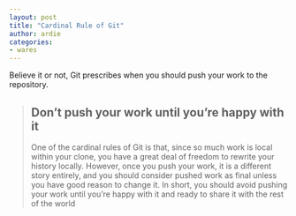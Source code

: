 ```yaml
---
layout: post
title: "Cardinal Rule of Git"
author: ardie
categories:
- wares
---
```


Believe it or not, Git prescribes when you should push your work to the repository.<!-- more -->

> ## Don’t push your work until you’re happy with it
> 
> One of the cardinal rules of Git is that, since so much work is local within your clone, you have a great deal of freedom to rewrite your history locally. However, once you push your work, it is a different story entirely, and you should consider pushed work as final unless you have good reason to change it. In short, you should avoid pushing your work until you’re happy with it and ready to share it with the rest of the world
